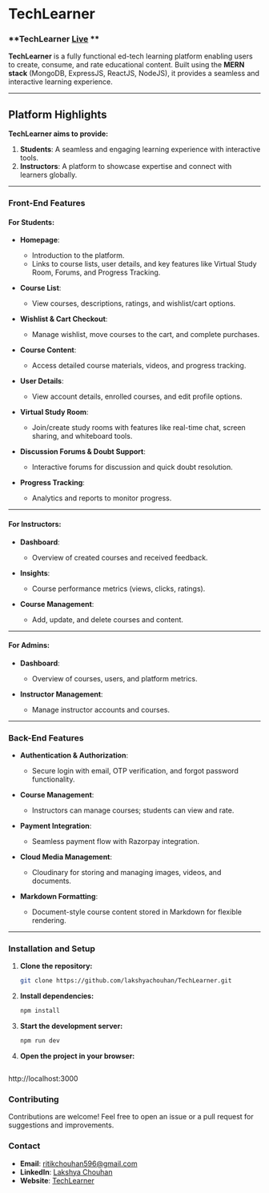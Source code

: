 # TechLearner

### **TechLearner [Live](https://techlearner-frontend.vercel.app/) **  
**TechLearner** is a fully functional ed-tech learning platform enabling users to create, consume, and rate educational content. Built using the **MERN stack** (MongoDB, ExpressJS, ReactJS, NodeJS), it provides a seamless and interactive learning experience.

---

## **Platform Highlights**  

**TechLearner aims to provide:**  
1. **Students**: A seamless and engaging learning experience with interactive tools.  
2. **Instructors**: A platform to showcase expertise and connect with learners globally.  

---

### **Front-End Features**  

#### **For Students:**  
- **Homepage**:  
  - Introduction to the platform.  
  - Links to course lists, user details, and key features like Virtual Study Room, Forums, and Progress Tracking.  

- **Course List**:  
  - View courses, descriptions, ratings, and wishlist/cart options.  

- **Wishlist & Cart Checkout**:  
  - Manage wishlist, move courses to the cart, and complete purchases.  

- **Course Content**:  
  - Access detailed course materials, videos, and progress tracking.  

- **User Details**:  
  - View account details, enrolled courses, and edit profile options.  

- **Virtual Study Room**:  
  - Join/create study rooms with features like real-time chat, screen sharing, and whiteboard tools.  

- **Discussion Forums & Doubt Support**:  
  - Interactive forums for discussion and quick doubt resolution.  

- **Progress Tracking**:  
  - Analytics and reports to monitor progress.

---

#### **For Instructors:**  
- **Dashboard**:  
  - Overview of created courses and received feedback.  

- **Insights**:  
  - Course performance metrics (views, clicks, ratings).  

- **Course Management**:  
  - Add, update, and delete courses and content.  

---

#### **For Admins:**  
- **Dashboard**:  
  - Overview of courses, users, and platform metrics.  

- **Instructor Management**:  
  - Manage instructor accounts and courses.  

---

### **Back-End Features**  

- **Authentication & Authorization**:  
  - Secure login with email, OTP verification, and forgot password functionality.  

- **Course Management**:  
  - Instructors can manage courses; students can view and rate.  

- **Payment Integration**:  
  - Seamless payment flow with Razorpay integration.  

- **Cloud Media Management**:  
  - Cloudinary for storing and managing images, videos, and documents.  

- **Markdown Formatting**:  
  - Document-style course content stored in Markdown for flexible rendering.

---

### **Installation and Setup**  

1. **Clone the repository:**  
   ```bash
   git clone https://github.com/lakshyachouhan/TechLearner.git
2. **Install dependencies:**  
   ```bash
   npm install
3. **Start the development server:**  
   ```bash
   npm run dev
4. **Open the project in your browser:**  
   ```bash
  http://localhost:3000


### **Contributing**  
Contributions are welcome! Feel free to open an issue or a pull request for suggestions and improvements.

### **Contact**  

- **Email**: ritikchouhan596@gmail.com  
- **LinkedIn**: [Lakshya Chouhan](https://linkedin.com/in/lakshya-chouhan-301898256)  
- **Website**: [TechLearner](https://techlearner-frontend.vercel.app/)

